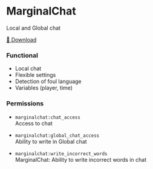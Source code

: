 # MarginalChat

Local and Global chat

[💾 Download](https://raw.githubusercontent.com/marginal538/MarginalChat/main/MarginalChat.lxl.js)

### Functional

- Local chat 
- Flexible settings
- Detection of foul language
- Variables (player, time)

### Permissions

* `marginalchat:chat_access`
    <br/>
    Access to chat

* `marginalchat:global_chat_access`
    <br />
    Ability to write in Global chat

* `marginalchat:write_incorrect_words`
    <br />
    MarginalChat: Ability to write incorrect words in chat